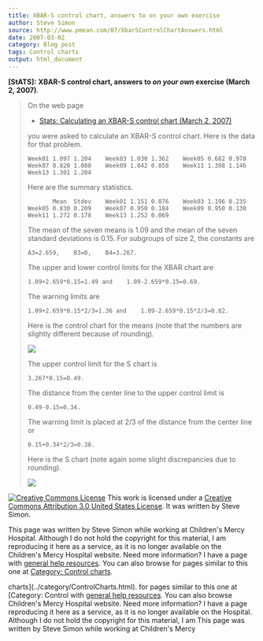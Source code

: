 ```yaml
---
title: XBAR-S control chart, answers to on your own exercise
author: Steve Simon
source: http://www.pmean.com/07/XbarSControlChartAnswers.html
date: 2007-03-02
category: Blog post
tags: Control charts
output: html_document
---
```

**[StATS]:** **XBAR-S control chart, answers to *on
your own* exercise (March 2, 2007)**.

> On the web page
>
> -   [Stats: Calculating an XBAR-S control chart (March
>     2, 2007)](XbarSControlChart.html)
>
> you were asked to calculate an XBAR-S control chart. Here is the data
> for that problem.
>
> `Week01 1.097 1.204    Week03 1.030 1.362    Week05 0.682 0.978    Week07 0.820 1.080    Week09 1.042 0.858    Week11 1.398 1.146    Week13 1.301 1.204`
>
> Here are the summary statistics.
>
> `       Mean  Stdev    Week01 1.151 0.076    Week03 1.196 0.235    Week05 0.830 0.209    Week07 0.950 0.184    Week09 0.950 0.130    Week11 1.272 0.178    Week13 1.252 0.069`
>
> The mean of the seven means is 1.09 and the mean of the seven standard
> deviations is 0.15. For subgroups of size 2, the constants are
>
> `A3=2.659,    B3=0,    B4=3.267.`
>
> The upper and lower control limits for the XBAR chart are
>
> `1.09+2.659*0.15=1.49 and    1.09-2.659*0.15=0.69.`
>
> The warning limits are
>
> `1.09+2.659*0.15*2/3=1.36 and    1.09-2.659*0.15*2/3=0.82.`
>
> Here is the control chart for the means (note that the numbers are
> slightly different because of rounding).
>
> ![](images/XbarSControlChart07.gif)
>
> The upper control limit for the S chart is
>
> `3.267*0.15=0.49.`
>
> The distance from the center line to the upper control limit is
>
> `0.49-0.15=0.34.`
>
> The warning limit is placed at 2/3 of the distance from the center
> line or
>
> `0.15+0.34*2/3=0.38.`
>
> Here is the S chart (note again some slight discrepancies due to
> rounding).
>
> ![](images/XbarSControlChart08.gif)

[![Creative Commons
License](http://i.creativecommons.org/l/by/3.0/us/80x15.png)](http://creativecommons.org/licenses/by/3.0/us/)
This work is licensed under a [Creative Commons Attribution 3.0 United
States License](http://creativecommons.org/licenses/by/3.0/us/). It was
written by Steve Simon.

This page was written by Steve Simon while working at Children\'s Mercy
Hospital. Although I do not hold the copyright for this material, I am
reproducing it here as a service, as it is no longer available on the
Children\'s Mercy Hospital website. Need more information? I have a page
with [general help resources](../GeneralHelp.html). You can also browse
for pages similar to this one at [Category: Control
charts](../category/ControlCharts.html).
<!---More--->
charts](../category/ControlCharts.html).
for pages similar to this one at [Category: Control
with [general help resources](../GeneralHelp.html). You can also browse
Children\'s Mercy Hospital website. Need more information? I have a page
reproducing it here as a service, as it is no longer available on the
Hospital. Although I do not hold the copyright for this material, I am
This page was written by Steve Simon while working at Children\'s Mercy

<!---Do not use
**[StATS]:** **XBAR-S control chart, answers to *on
This page was written by Steve Simon while working at Children\'s Mercy
Hospital. Although I do not hold the copyright for this material, I am
reproducing it here as a service, as it is no longer available on the
Children\'s Mercy Hospital website. Need more information? I have a page
with [general help resources](../GeneralHelp.html). You can also browse
for pages similar to this one at [Category: Control
charts](../category/ControlCharts.html).
--->

